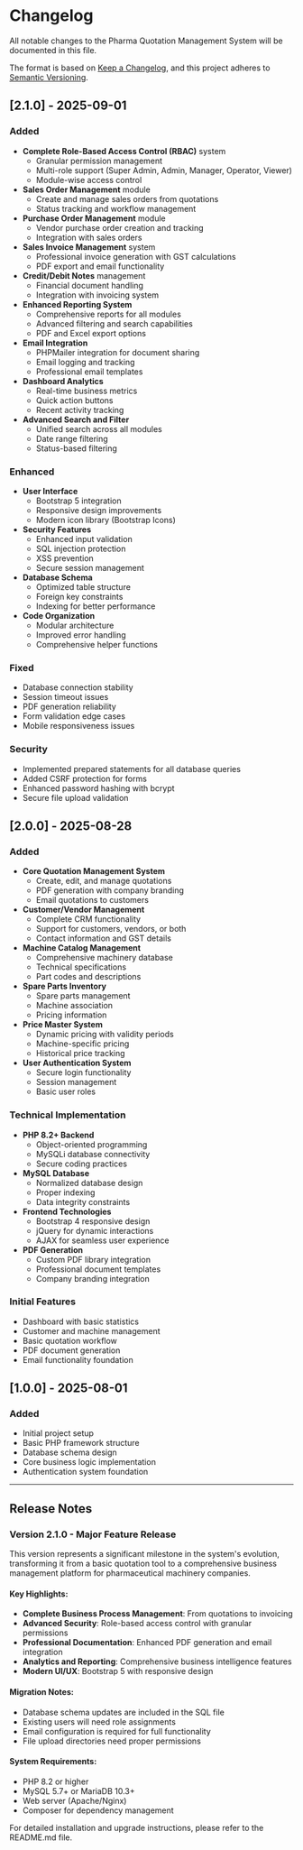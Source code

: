# Changelog

All notable changes to the Pharma Quotation Management System will be documented in this file.

The format is based on [Keep a Changelog](https://keepachangelog.com/en/1.0.0/),
and this project adheres to [Semantic Versioning](https://semver.org/spec/v2.0.0.html).

## [2.1.0] - 2025-09-01

### Added
- **Complete Role-Based Access Control (RBAC)** system
  - Granular permission management
  - Multi-role support (Super Admin, Admin, Manager, Operator, Viewer)
  - Module-wise access control
- **Sales Order Management** module
  - Create and manage sales orders from quotations
  - Status tracking and workflow management
- **Purchase Order Management** module
  - Vendor purchase order creation and tracking
  - Integration with sales orders
- **Sales Invoice Management** system
  - Professional invoice generation with GST calculations
  - PDF export and email functionality
- **Credit/Debit Notes** management
  - Financial document handling
  - Integration with invoicing system
- **Enhanced Reporting System**
  - Comprehensive reports for all modules
  - Advanced filtering and search capabilities
  - PDF and Excel export options
- **Email Integration**
  - PHPMailer integration for document sharing
  - Email logging and tracking
  - Professional email templates
- **Dashboard Analytics**
  - Real-time business metrics
  - Quick action buttons
  - Recent activity tracking
- **Advanced Search and Filter**
  - Unified search across all modules
  - Date range filtering
  - Status-based filtering

### Enhanced
- **User Interface**
  - Bootstrap 5 integration
  - Responsive design improvements
  - Modern icon library (Bootstrap Icons)
- **Security Features**
  - Enhanced input validation
  - SQL injection protection
  - XSS prevention
  - Secure session management
- **Database Schema**
  - Optimized table structure
  - Foreign key constraints
  - Indexing for better performance
- **Code Organization**
  - Modular architecture
  - Improved error handling
  - Comprehensive helper functions

### Fixed
- Database connection stability
- Session timeout issues
- PDF generation reliability
- Form validation edge cases
- Mobile responsiveness issues

### Security
- Implemented prepared statements for all database queries
- Added CSRF protection for forms
- Enhanced password hashing with bcrypt
- Secure file upload validation

## [2.0.0] - 2025-08-28

### Added
- **Core Quotation Management System**
  - Create, edit, and manage quotations
  - PDF generation with company branding
  - Email quotations to customers
- **Customer/Vendor Management**
  - Complete CRM functionality
  - Support for customers, vendors, or both
  - Contact information and GST details
- **Machine Catalog Management**
  - Comprehensive machinery database
  - Technical specifications
  - Part codes and descriptions
- **Spare Parts Inventory**
  - Spare parts management
  - Machine association
  - Pricing information
- **Price Master System**
  - Dynamic pricing with validity periods
  - Machine-specific pricing
  - Historical price tracking
- **User Authentication System**
  - Secure login functionality
  - Session management
  - Basic user roles

### Technical Implementation
- **PHP 8.2+ Backend**
  - Object-oriented programming
  - MySQLi database connectivity
  - Secure coding practices
- **MySQL Database**
  - Normalized database design
  - Proper indexing
  - Data integrity constraints
- **Frontend Technologies**
  - Bootstrap 4 responsive design
  - jQuery for dynamic interactions
  - AJAX for seamless user experience
- **PDF Generation**
  - Custom PDF library integration
  - Professional document templates
  - Company branding integration

### Initial Features
- Dashboard with basic statistics
- Customer and machine management
- Basic quotation workflow
- PDF document generation
- Email functionality foundation

## [1.0.0] - 2025-08-01

### Added
- Initial project setup
- Basic PHP framework structure
- Database schema design
- Core business logic implementation
- Authentication system foundation

---

## Release Notes

### Version 2.1.0 - Major Feature Release
This version represents a significant milestone in the system's evolution, transforming it from a basic quotation tool to a comprehensive business management platform for pharmaceutical machinery companies.

#### Key Highlights:
- **Complete Business Process Management**: From quotations to invoicing
- **Advanced Security**: Role-based access control with granular permissions
- **Professional Documentation**: Enhanced PDF generation and email integration
- **Analytics and Reporting**: Comprehensive business intelligence features
- **Modern UI/UX**: Bootstrap 5 with responsive design

#### Migration Notes:
- Database schema updates are included in the SQL file
- Existing users will need role assignments
- Email configuration is required for full functionality
- File upload directories need proper permissions

#### System Requirements:
- PHP 8.2 or higher
- MySQL 5.7+ or MariaDB 10.3+
- Web server (Apache/Nginx)
- Composer for dependency management

For detailed installation and upgrade instructions, please refer to the README.md file.
